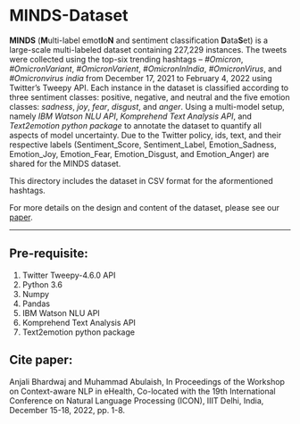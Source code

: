 # MINDS-Dataset
**MINDS** (**M**ulti-label emot**I**o**N** and sentiment classification **D**ata**S**et) is a large-scale multi-labeled dataset containing 227,229 instances.
The tweets were collected using the top-six trending hashtags – *#Omicron*, *#OmicronVariant*, *#OmicronVarient*, *#OmicronInIndia*, *#OmicronVirus*, and *#Omicronvirus india* from December 17, 2021 to February 4, 2022 using Twitter’s Tweepy API.
Each instance in the dataset is classified according to three sentiment classes: positive, negative, and neutral and the five emotion classes: *sadness*, *joy*, *fear*, *disgust*, and *anger*. 
Using a multi-model setup, namely *IBM Watson NLU API*, *Komprehend Text Analysis API*, and *Text2emotion python package* to annotate the dataset to quantify all aspects of model uncertainty.
Due to the Twitter policy, ids, text, and their respective labels (Sentiment_Score, Sentiment_Label, Emotion_Sadness, Emotion_Joy, Emotion_Fear, Emotion_Disgust, and Emotion_Anger) are shared for the MINDS dataset.

This directory includes the dataset in CSV format for the aformentioned hashtags.

For more details on the design and content of the dataset, please see our [paper](http://www.abulaish.com/ldsa/publication?order=year-wise).

-------------------------
Pre-requisite:
-------------------------
1. Twitter Tweepy-4.6.0 API
2. Python 3.6
3. Numpy
4. Pandas
5. IBM Watson NLU API
6. Komprehend Text Analysis API
7. Text2emotion python package

## Cite paper:
Anjali Bhardwaj and Muhammad Abulaish, In Proceedings of the Workshop on Context-aware NLP in eHealth, Co-located with the 19th International Conference on Natural Language Processing (ICON), IIIT Delhi, India, December 15-18, 2022, pp. 1-8.
